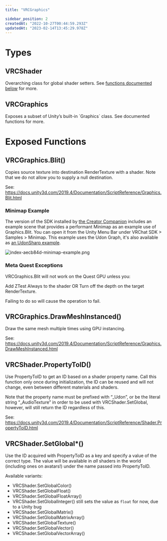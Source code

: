 ```yaml
---
title: "VRCGraphics"

sidebar_position: 2
createdAt: "2022-10-27T00:44:59.293Z"
updatedAt: "2023-02-14T13:45:29.978Z"
---
```

# Types

## VRCShader

Overarching class for global shader setters. See [functions documented below](#vrcshaderpropertytoid) for more.

## VRCGraphics

Exposes a subset of Unity’s built-in \`Graphics\` class. See documented functions for more.

# Exposed Functions

## VRCGraphics.Blit()

Copies source texture into destination RenderTexture with a shader. Note that we do not allow you to supply a null destination.

See: https://docs.unity3d.com/2019.4/Documentation/ScriptReference/Graphics.Blit.html

### Minimap Example
The version of the SDK installed by [the Creator Companion](https://vcc.docs.vrchat.com) includes an example scene that provides a performant Minimap as an example use of Graphics.Blit. You can open it from the Unity Menu Bar under VRChat SDK > Samples > Minimap. This example uses the Udon Graph, it's also available as [an UdonSharp example](https://assets.vrchat.com/sdkExamples/com.vrchat-examples.minimap-1.0.0.unitypackage).

![index-aecb84d-minimap-example.png](/img/worlds/index-aecb84d-minimap-example.png)

### Meta Quest Exceptions

VRCGraphics.Blit will not work on the Quest GPU unless you:

Add ZTest Always to the shader
OR
Turn off the depth on the target RenderTexture.

Failing to do so will cause the operation to fail.

## VRCGraphics.DrawMeshInstanced()

Draw the same mesh multiple times using GPU instancing.

See: https://docs.unity3d.com/2019.4/Documentation/ScriptReference/Graphics.DrawMeshInstanced.html

## VRCShader.PropertyToID()

Use PropertyToID to get an ID based on a shader property name. Call this function only once during initialization, the ID can be reused and will not change, even between different materials and shaders.

Note that the property name must be prefixed with “\_Udon”, or be the literal string “\_AudioTexture” in order to be used with VRCShader.SetGlobal, however, will still return the ID regardless of this.

See: https://docs.unity3d.com/2019.4/Documentation/ScriptReference/Shader.PropertyToID.html

## VRCShader.SetGlobal\*()

Use the ID acquired with PropertyToID as a key and specify a value of the correct type. The value will be available in _all_ shaders in the world (including ones on avatars!) under the name passed into PropertyToID.

Available variants:

  * VRCShader.SetGlobalColor()
  * VRCShader.SetGlobalFloat()
  * VRCShader.SetGlobalFloatArray()
  * VRCShader.SetGlobalInteger() still sets the value as `float` for now, due to a Unity bug
  * VRCShader.SetGlobalMatrix()
  * VRCShader.SetGlobalMatrixArray()
  * VRCShader.SetGlobalTexture()
  * VRCShader.SetGlobalVector()
  * VRCShader.SetGlobalVectorArray()